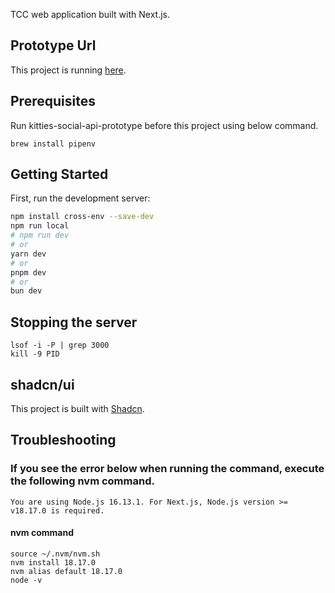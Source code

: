 TCC web application built with Next.js.

## Prototype Url
This project is running [here](https://fukugit.github.io/kitties-social-ui-prototype/).

## Prerequisites
Run kitties-social-api-prototype before this project using below command.  
```
brew install pipenv
```

## Getting Started

First, run the development server:

```bash
npm install cross-env --save-dev
npm run local
# npm run dev
# or
yarn dev
# or
pnpm dev
# or
bun dev
```

## Stopping the server
```
lsof -i -P | grep 3000
kill -9 PID
```

## shadcn/ui
This project is built with [Shadcn](https://ui.shadcn.com/).  


## Troubleshooting
### If you see the error below when running the command, execute the following nvm command.
```
You are using Node.js 16.13.1. For Next.js, Node.js version >= v18.17.0 is required.
```
#### nvm command
```
source ~/.nvm/nvm.sh
nvm install 18.17.0
nvm alias default 18.17.0
node -v
```

